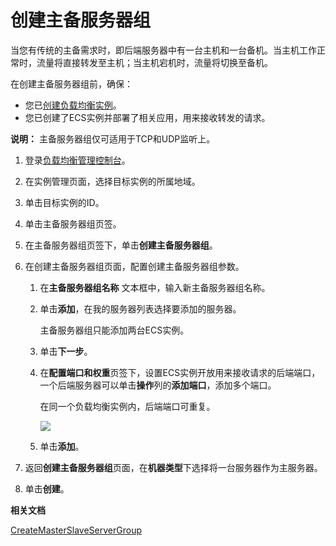 # 创建主备服务器组

当您有传统的主备需求时，即后端服务器中有一台主机和一台备机。当主机工作正常时，流量将直接转发至主机；当主机宕机时，流量将切换至备机。

在创建主备服务器组前，确保：

-   您已[创建负载均衡实例](/cn.zh-CN/用户指南/实例/创建负载均衡实例.md)。
-   您已创建了ECS实例并部署了相关应用，用来接收转发的请求。

**说明：** 主备服务器组仅可适用于TCP和UDP监听上。

1.  登录[负载均衡管理控制台](https://slb.console.aliyun.com/slb)。

2.  在实例管理页面，选择目标实例的所属地域。

3.  单击目标实例的ID。

4.  单击主备服务器组页签。

5.  在主备服务器组页签下，单击**创建主备服务器组**。

6.  在创建主备服务器组页面，配置创建主备服务器组参数。

    1.  在**主备服务器组名称** 文本框中，输入新主备服务器组名称。

    2.  单击**添加**，在我的服务器列表选择要添加的服务器。

        主备服务器组只能添加两台ECS实例。

    3.  单击**下一步**。

    4.  在**配置端口和权重**页签下，设置ECS实例开放用来接收请求的后端端口，一个后端服务器可以单击**操作**列的**添加端口**，添加多个端口。

        在同一个负载均衡实例内，后端端口可重复。

        ![](https://static-aliyun-doc.oss-cn-hangzhou.aliyuncs.com/assets/img/zh-CN/9604029951/p7370.png)

    5.  单击**添加**。

7.  返回**创建主备服务器组**页面，在**机器类型**下选择将一台服务器作为主服务器。

8.  单击**创建**。


**相关文档**  


[CreateMasterSlaveServerGroup](/cn.zh-CN/开发指南/API参考/主备服务器组/CreateMasterSlaveServerGroup.md)


